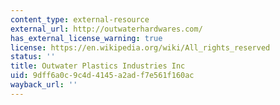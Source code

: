 ```yaml
---
content_type: external-resource
external_url: http://outwaterhardwares.com/
has_external_license_warning: true
license: https://en.wikipedia.org/wiki/All_rights_reserved
status: ''
title: Outwater Plastics Industries Inc
uid: 9dff6a0c-9c4d-4145-a2ad-f7e561f160ac
wayback_url: ''
---
```

